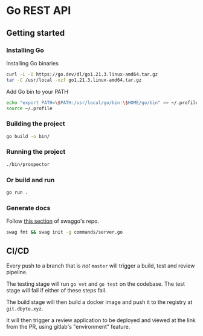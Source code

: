 # Go REST API

## Getting started

### Installing Go

Installing Go binaries

```bash
curl -L -O https://go.dev/dl/go1.21.3.linux-amd64.tar.gz
tar -C /usr/local -xzf go1.21.3.linux-amd64.tar.gz
```

Add Go bin to your PATH

```bash
echo "export PATH=\$PATH:/usr/local/go/bin:\$HOME/go/bin" >> ~/.profile
source ~/.profile
```

### Building the project

```bash
go build -o bin/
```

### Running the project

```bash
./bin/prospector
```

### Or build and run

```bash
go run .
```

### Generate docs

Follow [this section](https://github.com/swaggo/swag#getting-started) of swaggo's repo.

```bash
swag fmt && swag init -g commands/server.go
```

## CI/CD

Every push to a branch that is _not_ `master` will trigger a build, test and review pipeline.

The testing stage will run `go vet` and `go test` on the codebase. The test stage will fail if either of these steps fail.

The build stage will then build a docker image and push it to the registry at `git.dbyte.xyz`.

It will then trigger a review application to be deployed and viewed at the link from the PR, using gitlab's "environment" feature.

